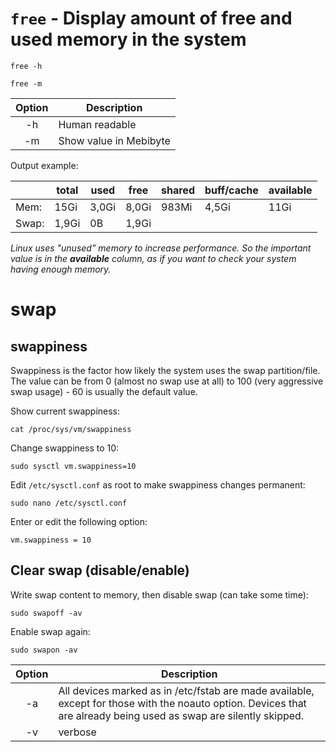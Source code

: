 # `free` - Display amount of free and used memory in the system

```shell
free -h
```

```shell
free -m
```

| Option | Description            |
|:------:| ---------------------- |
|   -h   | Human readable         |
|   -m   | Show value in Mebibyte | 

Output example:

|       | total | used  | free  | shared | buff/cache | available |
| ----- | ----- | ----- | ----- | ------ | ---------- | --------- |
| Mem:  | 15Gi  | 3,0Gi | 8,0Gi | 983Mi  | 4,5Gi      | 11Gi      |
| Swap: | 1,9Gi | 0B    | 1,9Gi |        |            |           |

_Linux uses "unused" memory to increase performance. So the important value is in the **available**  column, as if you want to check your system having enough memory._

# swap

## swappiness

Swappiness is the factor how likely the system uses the swap partition/file. The value can be from 0 (almost no swap use at all) to 100 (very aggressive swap usage) - 60 is usually the default value.

Show current swappiness:
```shell
cat /proc/sys/vm/swappiness
```

Change swappiness to 10:
```shell
sudo sysctl vm.swappiness=10
```

Edit `/etc/sysctl.conf` as root to make swappiness changes permanent:

```shell
sudo nano /etc/sysctl.conf
```

Enter or edit the following option:

```shell
vm.swappiness = 10
```

## Clear swap (disable/enable)

Write swap content to memory, then disable swap (can take some time):
```shell
sudo swapoff -av
```

Enable swap again:
```shell
sudo swapon -av
```

| Option | Description                                                                                                                                                        |
|:------:| ------------------------------------------------------------------------------------------------------------------------------------------------------------------ |
|   -a   | All devices marked as in /etc/fstab are made available, except for those with the noauto option. Devices that are already being used as swap are silently skipped. | 
|   -v   | verbose                                                                                                                                                            |




